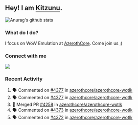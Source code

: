 ## Hey! I am [Kitzunu](https://Github.com/Kitzunu).

![Anurag's github stats](https://github-readme-stats.kitzunu.vercel.app/api?username=Kitzunu&show_icons=true)

### What do I do?

I focus on WoW Emulation at [AzerothCore](https://Github.com/AzerothCore). Come join us ;)

### Connect with me
[![](https://img.shields.io/badge/AzerothCore%20Discord-Connect%20with%20me!-green)](https://discord.com/invite/gkt4y2x)

### Recent Activity

<!--START_SECTION:activity-->
1. 🗣 Commented on [#4377](https://github.com/azerothcore/azerothcore-wotlk/issues/4377) in [azerothcore/azerothcore-wotlk](https://github.com/azerothcore/azerothcore-wotlk)
2. 🗣 Commented on [#4377](https://github.com/azerothcore/azerothcore-wotlk/issues/4377) in [azerothcore/azerothcore-wotlk](https://github.com/azerothcore/azerothcore-wotlk)
3. 🎉 Merged PR [#4258](https://github.com/azerothcore/azerothcore-wotlk/pull/4258) in [azerothcore/azerothcore-wotlk](https://github.com/azerothcore/azerothcore-wotlk)
4. 🗣 Commented on [#4373](https://github.com/azerothcore/azerothcore-wotlk/issues/4373) in [azerothcore/azerothcore-wotlk](https://github.com/azerothcore/azerothcore-wotlk)
5. 🗣 Commented on [#4372](https://github.com/azerothcore/azerothcore-wotlk/issues/4372) in [azerothcore/azerothcore-wotlk](https://github.com/azerothcore/azerothcore-wotlk)
<!--END_SECTION:activity-->
